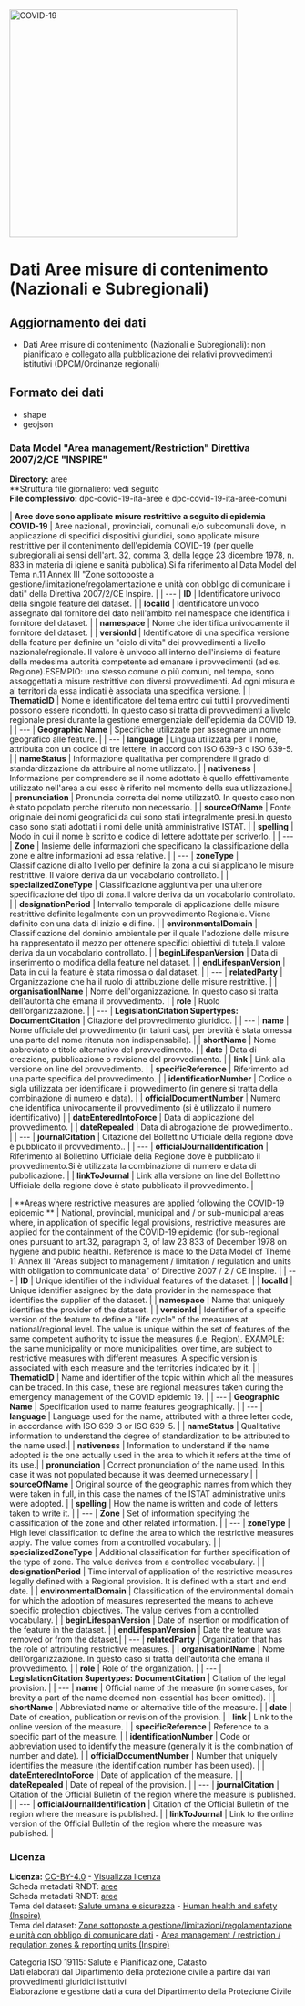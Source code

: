 <img src="http://opendatadpc.maps.arcgis.com/sharing/rest/content/items/5c8ef7516b5b4bb19f61037b4cd69015/data" alt="COVID-19" data-canonical-src="http://opendatadpc.maps.arcgis.com/sharing/rest/content/items/5c8ef7516b5b4bb19f61037b4cd69015/data" width="400" />

# Dati Aree misure di contenimento (Nazionali e Subregionali)

## Aggiornamento dei dati

- Dati Aree misure di contenimento (Nazionali e Subregionali): non pianificato e collegato alla pubblicazione dei relativi provvedimenti istitutivi (DPCM/Ordinanze regionali)

## Formato dei dati

- shape
- geojson

### Data Model "Area management/Restriction" Direttiva 2007/2/CE "INSPIRE"

**Directory:**  aree<br>
**Struttura file giornaliero: vedi seguito<br>
**File complessivo:**  	dpc-covid-19-ita-aree e  	dpc-covid-19-ita-aree-comuni <br>


| **Aree dove sono applicate misure restrittive a seguito di epidemia COVID-19** | Aree nazionali, provinciali, comunali e/o subcomunali dove, in applicazione di specifici dispositivi giuridici, sono applicate misure restrittive per il contenimento dell'epidemia COVID-19 (per quelle subregionali ai sensi dell'art. 32, comma 3, della legge 23 dicembre 1978, n. 833 in materia di igiene e sanità pubblica).Si fa riferimento al Data Model del Tema n.11 Annex III "Zone sottoposte a gestione/limitazione/regolamentazione e unità con obbligo di comunicare i dati" della Direttiva 2007/2/CE Inspire. |
| --- 
| **ID** | Identificatore univoco della singole feature del dataset. |
| **localId** | Identificatore univoco assegnato dal fornitore del dato nell'ambito nel namespace che identifica il fornitore del dataset. |
| **namespace** | Nome che identifica univocamente il fornitore del dataset. |
| **versionId** | Identificatore di una specifica versione della feature per definire un "ciclo di vita" dei provvedimenti a livello nazionale/regionale. Il valore è univoco all'interno dell'insieme di feature della medesima autorità competente ad emanare i provvedimenti (ad es. Regione).ESEMPIO: uno stesso comune o più comuni, nel tempo, sono assoggettati a misure restrittive con diversi provvedimenti. Ad ogni misura e ai territori da essa indicati è associata una specifica versione. |
| **ThematicID** | Nome e identificatore del tema entro cui tutti I provvedimenti possono essere ricondotti. In questo caso si tratta di provvedimenti a livelo regionale presi durante la gestione emergenziale dell'epidemia da COVID 19. |
| --- 
| **Geographic Name** | Specifiche utilizzate per assegnare un nome geografico alle feature. |
| --- 
| **language** | Lingua utilizzata per il nome, attribuita con un codice di tre lettere, in accord con ISO 639-3 o ISO 639-5. |
| **nameStatus** | Informazione qualitativa per comprendere il grado di standardizzazione da attribuire al nome utilizzato. |
| **nativeness** | Informazione per comprendere se il nome adottato è quello effettivamente utilizzato nell'area a cui esso è riferito nel momento della sua utilizzazione.|
| **pronunciation** | Pronuncia corretta del nome utilizzat0. In questo caso non è stato popolato perché ritenuto non necessario. |
| **sourceOfName** | Fonte originale dei nomi geografici da cui sono stati integralmente presi.In questo caso sono stati adottati i nomi delle unità amministrative ISTAT. |
| **spelling** | Modo in cui il nome è scritto e codice di lettere adottate per scriverlo. |
| --- 
| **Zone** | Insieme delle informazioni che specificano la classificazione della zone e altre informazioni ad essa relative. |
| --- 
| **zoneType** | Classificazione di alto livello per definire la zona a cui si applicano le misure restrittive. Il valore deriva da un vocabolario controllato. |
| **specializedZoneType** | Classificazione aggiuntiva per una ulteriore specificazione del tipo di zona.Il valore deriva da un vocabolario controllato. |
| **designationPeriod** | Intervallo temporale di applicazione delle misure restrittive definite legalmente con un provvedimento Regionale. Viene definito con una data di inizio e di fine. |
| **environmentalDomain** | Classificazione del dominio ambientale per il quale l'adozione delle misure ha rappresentato il mezzo per ottenere specifici obiettivi di tutela.Il valore deriva da un vocabolario controllato. |
| **beginLifespanVersion** | Data di inserimento o modifica della feature nel dataset. |
| **endLifespanVersion** | Data in cui la feature è stata rimossa o dal dataset. |
| --- 
| **relatedParty** | Organizzazione che ha il ruolo di attribuzione delle misure restrittive. |
| **organisationlName** | Nome dell'organizzazione. In questo caso si tratta dell'autorità che emana il provvedimento. |
| **role** | Ruolo dell'organizzazione. |
| --- 
| **LegislationCitation Supertypes: DocumentCitation** | Citazione del provvedimento giuridico. |
| --- 
| **name** | Nome ufficiale del provvedimento (in taluni casi, per brevità è stata omessa una parte del nome ritenuta non indispensabile). |
| **shortName** | Nome abbreviato o titolo alternativo del provvedimento. |
| **date** | Data di creazione, pubblicazione o revisione del provvedimento. |
| **link** | Link alla versione on line del provvedimento. |
| **specificReference** | Riferimento ad una parte specifica del provvedimento. |
| **identificationNumber** | Codice o sigla utilizzata per identificare il provvedimento (in genere si tratta della combinazione di numero e data). |
| **officialDocumentNumber** | Numero che identifica univocamente il provvedimento (si è utilizzato il numero identificativo) |
| **dateEnteredIntoForce** | Data di applicazione del provvedimento. |
| **dateRepealed** | Data di abrogazione del provvedimento.. |
| --- 
| **journalCitation** | Citazione del Bollettino Ufficiale della regione dove è pubblicato il provvedimento.. |
| --- 
| **officialJournalIdentification** | Riferimento al Bollettino Ufficiale della Regione dove è pubblicato il provvedimento.Si è utilizzata la combinazione di numero e data di pubblicazione. |
| **linkToJournal** | Link alla versione on line del Bollettino Ufficiale della regione dove è stato pubblicato il provvedimento. |

| **Areas where restrictive measures are applied following the COVID-19 epidemic ** | National, provincial, municipal and / or sub-municipal areas where, in application of specific legal provisions, restrictive measures are applied for the containment of the COVID-19 epidemic (for sub-regional ones pursuant to art.32, paragraph 3, of law 23 833 of December 1978 on hygiene and public health). Reference is made to the Data Model of Theme 11 Annex III "Areas subject to management / limitation / regulation and units with obligation to communicate data" of Directive 2007 / 2 / CE Inspire. |
| --- 
| **ID** | Unique identifier of the individual features of the dataset. |
| **localId** | Unique identifier assigned by the data provider in the namespace that identifies the supplier of the dataset. |
| **namespace** | Name that uniquely identifies the provider of the dataset. |
| **versionId** | Identifier of a specific version of the feature to define a "life cycle" of the measures at national/regional level. The value is unique within the set of features of the same competent authority to issue the measures (i.e. Region). EXAMPLE: the same municipality or more municipalities, over time, are subject to restrictive measures with different measures. A specific version is associated with each measure and the territories indicated by it. |
| **ThematicID** | Name and identifier of the topic within which all the measures can be traced. In this case, these are regional measures taken during the emergency management of the COVID epidemic 19. |
| --- 
| **Geographic Name** | Specification used to name features geographically. |
| --- 
| **language** | Language used for the name, attributed with a three letter code, in accordance with ISO 639-3 or ISO 639-5. |
| **nameStatus** | Qualitative information to understand the degree of standardization to be attributed to the name used.|
| **nativeness** | Information to understand if the name adopted is the one actually used in the area to which it refers at the time of its use.|
| **pronunciation** | Correct pronunciation of the name used. In this case it was not populated because it was deemed unnecessary.|
| **sourceOfName** | Original source of the geographic names from which they were taken in full, in this case the names of the ISTAT administrative units were adopted. |
| **spelling** | How the name is written and code of letters taken to write it. |
| --- 
| **Zone** | Set of information specifying the classification of the zone and other related information. |
| --- 
| **zoneType** | High level classification to define the area to which the restrictive measures apply. The value comes from a controlled vocabulary. |
| **specializedZoneType** | Additional classification for further specification of the type of zone. The value derives from a controlled vocabulary. |
| **designationPeriod** | Time interval of application of the restrictive measures legally defined with a Regional provision. It is defined with a start and end date. |
| **environmentalDomain** | Classification of the environmental domain for which the adoption of measures represented the means to achieve specific protection objectives. The value derives from a controlled vocabulary. |
| **beginLifespanVersion** | Date of insertion or modification of the feature in the dataset.
|
| **endLifespanVersion** | Date the feature was removed or from the dataset.|
| --- 
| **relatedParty** | Organization that has the role of attributing restrictive measures. |
| **organisationlName** | Nome dell'organizzazione. In questo caso si tratta dell'autorità che emana il provvedimento. |
| **role** | Role of the organization. |
| --- 
| **LegislationCitation Supertypes: DocumentCitation** | Citation of the legal provision. |
| --- 
| **name** | Official name of the measure (in some cases, for brevity a part of the name deemed non-essential has been omitted). |
| **shortName** | Abbreviated name or alternative title of the measure. |
| **date** | Date of creation, publication or revision of the provision. |
| **link** | Link to the online version of the measure. |
| **specificReference** | Reference to a specific part of the measure. |
| **identificationNumber** | Code or abbreviation used to identify the measure (generally it is the combination of number and date). |
| **officialDocumentNumber** | Number that uniquely identifies the measure (the identification number has been used). |
| **dateEnteredIntoForce** | Date of application of the measure. |
| **dateRepealed** | Date of repeal of the provision. |
| --- 
| **journalCitation** | Citation of the Official Bulletin of the region where the measure is published. |
| --- 
| **officialJournalIdentification** | Citation of the Official Bulletin of the region where the measure is published. |
| **linkToJournal** | Link to the online version of the Official Bulletin of the region where the measure was published. |

### Licenza
**Licenza:** [CC-BY-4.0](https://creativecommons.org/licenses/by/4.0/deed.it) - [Visualizza licenza](https://github.com/pcm-dpc/COVID-19/blob/master/LICENSE)<br>
Scheda metadati RNDT: [aree](https://geodati.gov.it/geoportale/visualizzazione-metadati/scheda-metadati/?uuid=PCM%3A000086%3A20200306%3A110700)<br>
Scheda metadati RNDT: [aree](https://geodati.gov.it/geoportale/visualizzazione-metadati/scheda-metadati/?uuid=PCM:000086:20200420:120000)<br>
Tema del dataset: [Salute umana e sicurezza](http://inspire.ec.europa.eu/theme/hh) - [Human health and safety (Inspire)](http://inspire.ec.europa.eu/theme/hh)<br>
Tema del dataset: [Zone sottoposte a gestione/limitazioni/regolamentazione e unità con obbligo di comunicare dati](http://inspire.ec.europa.eu/theme/am) - [Area management / restriction / regulation zones & reporting units (Inspire)](http://inspire.ec.europa.eu/theme/am)<br>

Categoria ISO 19115: Salute e Pianificazione, Catasto<br> 
Dati elaborati dal Dipartimento della protezione civile a partire dai vari provvedimenti giuridici istitutivi<br>
Elaborazione e gestione dati a cura del Dipartimento della Protezione Civile